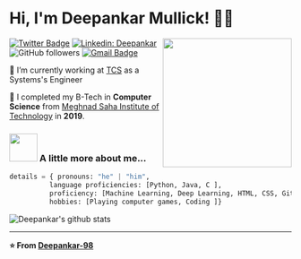 # Hi, I'm Deepankar Mullick!  👨‍💻
<img align='right' src="https://s7.gifyu.com/images/WhatsApp-Image-2020-07-14-at-11.34.49-1.gif" width="230">


[![Twitter Badge](https://img.shields.io/badge/-@DMullick98-1ca0f1?style=flat-square&labelColor=1ca0f1&logo=twitter&logoColor=white&link=https://twitter.com/DMullick98)](https://twitter.com/DMullick98)
[![Linkedin: Deepankar](https://img.shields.io/badge/-Deepankar-blue?style=flat-square&logo=Linkedin&logoColor=white&link=https://www.linkedin.com/in/deepankar-mullick/)](https://www.linkedin.com/in/deepankar-mullick/)
![GitHub followers](https://img.shields.io/github/followers/Deepankar-98?label=Follow&style=social)
[![Gmail Badge](https://img.shields.io/badge/-deepankar.mullick98@gmail.com-c14438?style=flat-square&logo=Gmail&logoColor=white&link=mailto:deepankar.mullick98@gmail.com)](mailto:deepankar.mullick98@gmail.com)

🏫 I’m currently working at [TCS](https://www.tcs.com) as a Systems's Engineer

🌱 I completed my B-Tech in **Computer Science** from [Meghnad Saha Institute of Technology](https://msit.edu.in) in **2019**.

### <img src="https://media.giphy.com/media/VgCDAzcKvsR6OM0uWg/giphy.gif" width="50"> A little more about me...  

```Python
details = { pronouns: "he" | "him",
          language proficiencies: [Python, Java, C ],
          proficiency: [Machine Learning, Deep Learning, HTML, CSS, Git ],
          hobbies: [Playing computer games, Coding ]}
```

![Deepankar's github stats](https://github-readme-stats.vercel.app/api?username=Deepankar-98&show_icons=true&hide_border=true)

---

**⭐️ From [Deepankar-98](https://github.com/Deepankar-98)**
